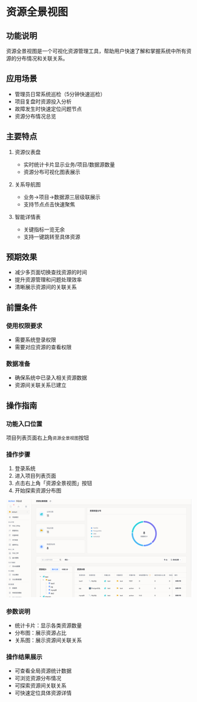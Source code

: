 # 资源全景视图


## 功能说明
资源全景视图是一个可视化资源管理工具，帮助用户快速了解和掌握系统中所有资源的分布情况和关联关系。

## 应用场景
- 管理员日常系统巡检（5分钟快速巡检）
- 项目复盘时资源投入分析
- 故障发生时快速定位问题节点
- 资源分布情况总览

## 主要特点
1. 资源仪表盘
   - 实时统计卡片显示业务/项目/数据源数量
   - 资源分布可视化图表展示
   
2. 关系导航图
   - 业务→项目→数据源三层级联展示
   - 支持节点点击快速聚焦
   
3. 智能详情表
   - 关键指标一览无余
   - 支持一键跳转至具体资源

## 预期效果
- 减少多页面切换查找资源的时间
- 提升资源管理和问题处理效率
- 清晰展示资源间的关联关系

## 前置条件

### 使用权限要求
- 需要系统登录权限
- 需要对应资源的查看权限

### 数据准备
- 确保系统中已录入相关资源数据
- 资源间关联关系已建立

## 操作指南

### 功能入口位置
项目列表页面右上角`资源全景视图`按钮

### 操作步骤
1. 登录系统
2. 进入项目列表页面
3. 点击右上角「资源全景视图」按钮
4. 开始探索资源分布图

![resource-overview](./img/resource-overview.png)

### 参数说明
- 统计卡片：显示各类资源数量
- 分布图：展示资源占比
- 关系图：展示资源间关联关系

### 操作结果展示
- 可查看全局资源统计数据
- 可浏览资源分布情况
- 可探索资源间关联关系
- 可快速定位具体资源详情


